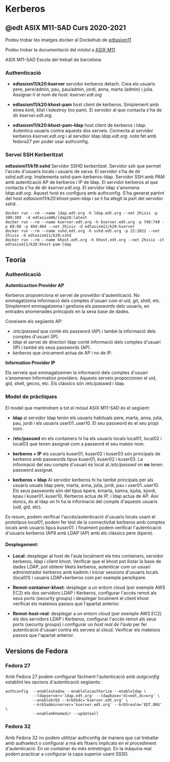 # Kerberos
## @edt ASIX M11-SAD Curs 2020-2021

Podeu trobar les imatges docker al Dockehub de [edtasixm11](https://hub.docker.com/u/edtasixm11/)

Podeu trobar la documentació del mòdul a [ASIX-M11](https://sites.google.com/site/asixm11edt/)

ASIX M11-SAD Escola del treball de barcelona

### Authenticació

 * **edtasixm11/k20:kserver** servidor kerberos detach. 
   Crea els usuaris pere, pere/admin, pau, pau/admin, jordi, anna, 
   marta (admin)  i julia. Assignar-li el nom 
   de host: *kserver.edt.org*

 * **edtasixm11/k20:khost-pam** host client de kerberos.
   Simplement amb eines kinit, klist i kdestroy (no pam).
   El servidor al que contacta s'ha de dir *kserver.edt.org*.

 * **edtasixm11/k20:khost-pam-ldap** host client de kerberos i ldap.
   Autentica usuaris contra aquests dos serveis. Connecta al servidor 
   kerberos *kserver.edt.org* i al servdior ldap *ldap.edt.org*.
   *nota* fet amb fedora27 per poder usar authconfig.

### Servei SSH Kerberitzat

**edtasixm11/k19:sshd** Servidor SSHD *kerberitzat*. Servidor ssh que permet
  l'accés d'usuaris locals i usuaris de xarxa. El servidor s'ha de dir *sshd.edt.org*.
  Implementa sshd-pam-kerberos-ldap. Servidor SSH amb PAM amb autenticació 
  AP de  kerberos i IP de ldap.   El servidor kerberos al que contacta s'ha de dir
  *kserver.edt.org*. El servidor ldap   s'anomena *ldap.edt.org*. Aquest host es configura
  amb authconfig. S'ha generat partint del host *edtasixm11/k20:khost-pam-ldap* i se li 
  ha afegit la part del servidor sshd.


```
docker run --rm --name ldap.edt.org -h ldap.edt.org --net 2hisix -p 389:389  -d edtasixm06/ldap20:latest
docker run --rm --name kserver.edt.org -h kserver.edt.org -p 749:749 -p 88:88 -p 464:464 --net 2hisix -d edtasixm11/k20:kserver
docker run --rm --name sshd.edt.org -h sshd.edt.org -p 22:2022 --net 2hisix -d edtasixm11/k20:sshd
docker run --rm --name khost.edt.org -h khost.edt.org --net 2hisix -it edtasixm11/k20:khost-pam-ldap
```

## Teoria

### Authenticació 

**Autenticaction Provider AP**

Kerberos propoerciona el servei de proveïdor d'autenticació. No emmagatzema informació dels comptes d'usuari com
el uid, git, shell, etc. Simplement emmagatzema i gestiona els passwords dels usuaris, en entrades anomenades 
*principals* en la seva base de dades.

Coneixem els següents AP:

 * */etc/passwd* que conté els password (AP) i també la informació dels comptes d'usuari (IP).
 * *ldap* el servei de directori ldap conté informació dels comptes d'usuari (IP) i també els seus passwords (AP).
 * *kerberos* que únicament actua de AP i no de IP.

**Information Provider IP**

Els serveis que emmagatzemen la informació dels comptes d'usuari s'anomenen Information providers. Aquests
serveis proporcionen el uid, gid, shell, gecos, etc. Els clàssics són /etc/passwd i ldap.


### Model de pràctiques

El model que mantindrem a tot el mòsul ASIX M11-SAD és el següent:

 * **ldap** al servidor ldap tenim els usuaris habituals pere, marta, anna, julia, pau, jordi i 
   els usuaris user01..user10. El seu   password és el seu propi nom.

 * **/etc/passwd** en els containers hi ha els usuaris locals local01, local02 i local03 que tenen assignat 
  com a passeord el seu mateix nom.

 * **kerberos + IP** els usuaris kuser01, kuser02 i kuser03 són principals de kerberos amb passwords tipus kuser01,
  kuser02 i kuser03. La informació del seu compte d'usuari és local al */etc/passwd* on **no** tenen password
  assignat.

 * **kerberos + ldap** Al servidor kerberos hi ha també principals per als usuaris usuals ldap pere, marta, 
   anna, julia, jordi, pau i user01..user10. Els seus passwords són del tipus kpere, kmarta, kanna, kjulia, 
   kjordi, kpau i kuser01..kuser10. Kerberos actua de IP, i ldap actua de AP. Així doncs, és al ldap on hi
  ha la informació del compte d'aquests usuaris (uid, gid, etc).

Es resum, podem verificar l'accés/autenticació d'usuaris locals usant el prototipus *local01*, podem fer test de la
connectivitat kerberos amb comptes locals amb usuaris tipus *kuser01*.  I finalment podem verificar l'autenticació
d'usuaris kerberos (AP9 amb LDAP (AP)  amb els clàssics pere (kpere).


#### Desplegament:

  * **Local**:  desplegar al host de l'aula localment els tres containers, servidor kerberos, ldap i client khost.
    Verificar que el khost pot llistar la base de dades LDAP, pot obtenir tikets kerberos, autenticar com un 
    usuari administrador kerberos amb kadmin i iniciar sessions d'usuaris locals (local01) i usuaris LDAP+kerberos 
    com per exemple pere/kpere.

  * **Remot-container-khost**: desplegar a un entorn cloud (per exemple AWS EC2) els dos servidors LDAP i Kerberos, 
    configurar l'accés remot als seus ports (security groups) i desplegar localment el client khost verificat els
    mateixos passos que l'apartat anterior.

  * **Remot-host-real**: desplegar a un entorn cloud (per exemple AWS EC2) els dos servidors LDAP i Kerberos, 
    configurar l'accés remot als seus ports (security groups) i  configurar un *host real  de l'aula* per
    fer autenticació d'usuari contra els serveis al cloud. Verificar els mateixos passos que l'apartat anterior.


## Versions de Fedora

### Fedora 27

Amb Fedora 27 podem configurar fàclment l'autenticació amb *autgconfig* establint les opcions d'autenticació següents:
```
authconfig  --enableshadow --enablelocauthorize --enableldap \
            --ldapserver='ldap.edt.org' --ldapbase='dc=edt,dc=org' \
            --enablekrb5 --krb5kdc='kserver.edt.org' \
            --krb5adminserver='kserver.edt.org' --krb5realm='EDT.ORG' \
            --enablemkhomedir --updateall
```

### Fedora 32

Amb Fedora 32 no podem utilitzar authconfig de manera que cal treballar amb authselect o configurar a mà els fitxers
implicats en el procediment d'autenticació. En un container és més entretingut. En la màquina real podem practicar
a configurar la capa superior usant SSSD.


